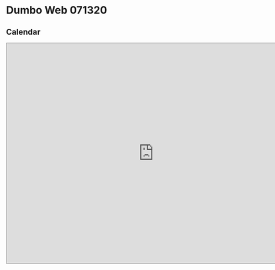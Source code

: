 # Dumbo Web 071320  

## Calendar
<iframe src="https://calendar.google.com/calendar/b/1/embed?height=600&amp;wkst=1&amp;bgcolor=%23D50000&amp;ctz=America%2FNew_York&amp;src=ZmxhdGlyb25zY2hvb2wuY29tX2RrN3UxM3IwbnNhNzNvbXBtMnZrMm5qcmxnQGdyb3VwLmNhbGVuZGFyLmdvb2dsZS5jb20&amp;src=ZmxhdGlyb25zY2hvb2wuY29tX2JlYXQ4Y3BlbTlwamxyZHRjazk4bW03YXFvQGdyb3VwLmNhbGVuZGFyLmdvb2dsZS5jb20&amp;color=%23616161&amp;color=%23039BE5&amp;mode=WEEK" style="border:solid 1px #777" width="800" height="600" frameborder="0" scrolling="no"></iframe>

